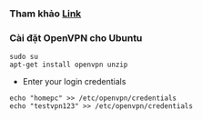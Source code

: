 ### Tham khảo [Link](https://www.ovpn.com/en/guides/ubuntu-cli)

### Cài đặt OpenVPN cho Ubuntu
```
sudo su
apt-get install openvpn unzip
```
- Enter your login credentials
```
echo "homepc" >> /etc/openvpn/credentials
echo "testvpn123" >> /etc/openvpn/credentials
```



